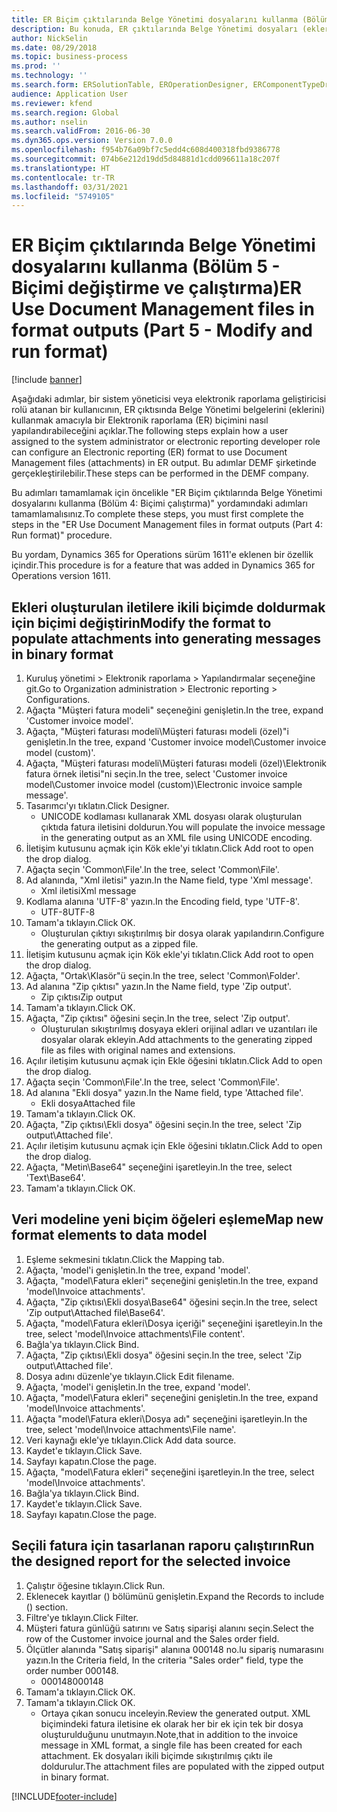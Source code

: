 ```yaml
---
title: ER Biçim çıktılarında Belge Yönetimi dosyalarını kullanma (Bölüm 5 - Biçimi değiştirme ve çalıştırma)
description: Bu konuda, ER çıktılarında Belge Yönetimi dosyaları (ekler) kullanmak üzere Elektronik raporlama (ER) biçiminin nasıl yapılandırılacağı açıklanmaktadır. (5. Bölüm)
author: NickSelin
ms.date: 08/29/2018
ms.topic: business-process
ms.prod: ''
ms.technology: ''
ms.search.form: ERSolutionTable, EROperationDesigner, ERComponentTypeDropDialog, ERExpressionDesignerFormula, SysQueryForm
audience: Application User
ms.reviewer: kfend
ms.search.region: Global
ms.author: nselin
ms.search.validFrom: 2016-06-30
ms.dyn365.ops.version: Version 7.0.0
ms.openlocfilehash: f954b76a09bf7c5edd4c608d400318fbd9386778
ms.sourcegitcommit: 074b6e212d19dd5d84881d1cdd096611a18c207f
ms.translationtype: HT
ms.contentlocale: tr-TR
ms.lasthandoff: 03/31/2021
ms.locfileid: "5749105"
---
```

# <a name="er-use-document-management-files-in-format-outputs-part-5---modify-and-run-format"></a><span data-ttu-id="72c80-104">ER Biçim çıktılarında Belge Yönetimi dosyalarını kullanma (Bölüm 5 - Biçimi değiştirme ve çalıştırma)</span><span class="sxs-lookup"><span data-stu-id="72c80-104">ER Use Document Management files in format outputs (Part 5 - Modify and run format)</span></span>

[!include [banner](../../includes/banner.md)]

<span data-ttu-id="72c80-105">Aşağıdaki adımlar, bir sistem yöneticisi veya elektronik raporlama geliştiricisi rolü atanan bir kullanıcının, ER çıktısında Belge Yönetimi belgelerini (eklerini) kullanmak amacıyla bir Elektronik raporlama (ER) biçimini nasıl yapılandırabileceğini açıklar.</span><span class="sxs-lookup"><span data-stu-id="72c80-105">The following steps explain how a user assigned to the system administrator or electronic reporting developer role can configure an Electronic reporting (ER) format to use Document Management files (attachments) in ER output.</span></span> <span data-ttu-id="72c80-106">Bu adımlar DEMF şirketinde gerçekleştirilebilir.</span><span class="sxs-lookup"><span data-stu-id="72c80-106">These steps can be performed in the DEMF company.</span></span>

<span data-ttu-id="72c80-107">Bu adımları tamamlamak için öncelikle "ER Biçim çıktılarında Belge Yönetimi dosyalarını kullanma (Bölüm 4: Biçimi çalıştırma)" yordamındaki adımları tamamlamalısınız.</span><span class="sxs-lookup"><span data-stu-id="72c80-107">To complete these steps, you must first complete the steps in the "ER Use Document Management files in format outputs (Part 4: Run format)" procedure.</span></span>

<span data-ttu-id="72c80-108">Bu yordam, Dynamics 365 for Operations sürüm 1611'e eklenen bir özellik içindir.</span><span class="sxs-lookup"><span data-stu-id="72c80-108">This procedure is for a feature that was added in Dynamics 365 for Operations version 1611.</span></span>


## <a name="modify-the-format-to-populate-attachments-into-generating-messages-in-binary-format"></a><span data-ttu-id="72c80-109">Ekleri oluşturulan iletilere ikili biçimde doldurmak için biçimi değiştirin</span><span class="sxs-lookup"><span data-stu-id="72c80-109">Modify the format to populate attachments into generating messages in binary format</span></span>
1. <span data-ttu-id="72c80-110">Kuruluş yönetimi > Elektronik raporlama > Yapılandırmalar seçeneğine git.</span><span class="sxs-lookup"><span data-stu-id="72c80-110">Go to Organization administration > Electronic reporting > Configurations.</span></span>
2. <span data-ttu-id="72c80-111">Ağaçta "Müşteri fatura modeli" seçeneğini genişletin.</span><span class="sxs-lookup"><span data-stu-id="72c80-111">In the tree, expand 'Customer invoice model'.</span></span>
3. <span data-ttu-id="72c80-112">Ağaçta, "Müşteri faturası modeli\Müşteri faturası modeli (özel)"i genişletin.</span><span class="sxs-lookup"><span data-stu-id="72c80-112">In the tree, expand 'Customer invoice model\Customer invoice model (custom)'.</span></span>
4. <span data-ttu-id="72c80-113">Ağaçta, "Müşteri faturası modeli\Müşteri faturası modeli (özel)\Elektronik fatura örnek iletisi"ni seçin.</span><span class="sxs-lookup"><span data-stu-id="72c80-113">In the tree, select 'Customer invoice model\Customer invoice model (custom)\Electronic invoice sample message'.</span></span>
5. <span data-ttu-id="72c80-114">Tasarımcı'yı tıklatın.</span><span class="sxs-lookup"><span data-stu-id="72c80-114">Click Designer.</span></span>
    * <span data-ttu-id="72c80-115">UNICODE kodlaması kullanarak XML dosyası olarak oluşturulan çıktıda fatura iletisini doldurun.</span><span class="sxs-lookup"><span data-stu-id="72c80-115">You will populate the invoice message in the generating output as an XML file using UNICODE encoding.</span></span>  
6. <span data-ttu-id="72c80-116">İletişim kutusunu açmak için Kök ekle'yi tıklatın.</span><span class="sxs-lookup"><span data-stu-id="72c80-116">Click Add root to open the drop dialog.</span></span>
7. <span data-ttu-id="72c80-117">Ağaçta seçin 'Common\File'.</span><span class="sxs-lookup"><span data-stu-id="72c80-117">In the tree, select 'Common\File'.</span></span>
8. <span data-ttu-id="72c80-118">Ad alanında, "Xml iletisi" yazın.</span><span class="sxs-lookup"><span data-stu-id="72c80-118">In the Name field, type 'Xml message'.</span></span>
    * <span data-ttu-id="72c80-119">Xml iletisi</span><span class="sxs-lookup"><span data-stu-id="72c80-119">Xml message</span></span>  
9. <span data-ttu-id="72c80-120">Kodlama alanına 'UTF-8' yazın.</span><span class="sxs-lookup"><span data-stu-id="72c80-120">In the Encoding field, type 'UTF-8'.</span></span>
    * <span data-ttu-id="72c80-121">UTF-8</span><span class="sxs-lookup"><span data-stu-id="72c80-121">UTF-8</span></span>  
10. <span data-ttu-id="72c80-122">Tamam'a tıklayın.</span><span class="sxs-lookup"><span data-stu-id="72c80-122">Click OK.</span></span>
    * <span data-ttu-id="72c80-123">Oluşturulan çıktıyı sıkıştırılmış bir dosya olarak yapılandırın.</span><span class="sxs-lookup"><span data-stu-id="72c80-123">Configure the generating output as a zipped file.</span></span>  
11. <span data-ttu-id="72c80-124">İletişim kutusunu açmak için Kök ekle'yi tıklatın.</span><span class="sxs-lookup"><span data-stu-id="72c80-124">Click Add root to open the drop dialog.</span></span>
12. <span data-ttu-id="72c80-125">Ağaçta, "Ortak\Klasör"ü seçin.</span><span class="sxs-lookup"><span data-stu-id="72c80-125">In the tree, select 'Common\Folder'.</span></span>
13. <span data-ttu-id="72c80-126">Ad alanına "Zip çıktısı" yazın.</span><span class="sxs-lookup"><span data-stu-id="72c80-126">In the Name field, type 'Zip output'.</span></span>
    * <span data-ttu-id="72c80-127">Zip çıktısı</span><span class="sxs-lookup"><span data-stu-id="72c80-127">Zip output</span></span>  
14. <span data-ttu-id="72c80-128">Tamam'a tıklayın.</span><span class="sxs-lookup"><span data-stu-id="72c80-128">Click OK.</span></span>
15. <span data-ttu-id="72c80-129">Ağaçta, "Zip çıktısı" öğesini seçin.</span><span class="sxs-lookup"><span data-stu-id="72c80-129">In the tree, select 'Zip output'.</span></span>
    * <span data-ttu-id="72c80-130">Oluşturulan sıkıştırılmış dosyaya ekleri orijinal adları ve uzantıları ile dosyalar olarak ekleyin.</span><span class="sxs-lookup"><span data-stu-id="72c80-130">Add attachments to the generating zipped file as files with original names and extensions.</span></span>  
16. <span data-ttu-id="72c80-131">Açılır iletişim kutusunu açmak için Ekle öğesini tıklatın.</span><span class="sxs-lookup"><span data-stu-id="72c80-131">Click Add to open the drop dialog.</span></span>
17. <span data-ttu-id="72c80-132">Ağaçta seçin 'Common\File'.</span><span class="sxs-lookup"><span data-stu-id="72c80-132">In the tree, select 'Common\File'.</span></span>
18. <span data-ttu-id="72c80-133">Ad alanına "Ekli dosya" yazın.</span><span class="sxs-lookup"><span data-stu-id="72c80-133">In the Name field, type 'Attached file'.</span></span>
    * <span data-ttu-id="72c80-134">Ekli dosya</span><span class="sxs-lookup"><span data-stu-id="72c80-134">Attached file</span></span>  
19. <span data-ttu-id="72c80-135">Tamam'a tıklayın.</span><span class="sxs-lookup"><span data-stu-id="72c80-135">Click OK.</span></span>
20. <span data-ttu-id="72c80-136">Ağaçta, "Zip çıktısı\Ekli dosya" öğesini seçin.</span><span class="sxs-lookup"><span data-stu-id="72c80-136">In the tree, select 'Zip output\Attached file'.</span></span>
21. <span data-ttu-id="72c80-137">Açılır iletişim kutusunu açmak için Ekle öğesini tıklatın.</span><span class="sxs-lookup"><span data-stu-id="72c80-137">Click Add to open the drop dialog.</span></span>
22. <span data-ttu-id="72c80-138">Ağaçta, "Metin\Base64" seçeneğini işaretleyin.</span><span class="sxs-lookup"><span data-stu-id="72c80-138">In the tree, select 'Text\Base64'.</span></span>
23. <span data-ttu-id="72c80-139">Tamam'a tıklayın.</span><span class="sxs-lookup"><span data-stu-id="72c80-139">Click OK.</span></span>

## <a name="map-new-format-elements-to-data-model"></a><span data-ttu-id="72c80-140">Veri modeline yeni biçim öğeleri eşleme</span><span class="sxs-lookup"><span data-stu-id="72c80-140">Map new format elements to data model</span></span>
1. <span data-ttu-id="72c80-141">Eşleme sekmesini tıklatın.</span><span class="sxs-lookup"><span data-stu-id="72c80-141">Click the Mapping tab.</span></span>
2. <span data-ttu-id="72c80-142">Ağaçta, 'model'i genişletin.</span><span class="sxs-lookup"><span data-stu-id="72c80-142">In the tree, expand 'model'.</span></span>
3. <span data-ttu-id="72c80-143">Ağaçta, "model\Fatura ekleri" seçeneğini genişletin.</span><span class="sxs-lookup"><span data-stu-id="72c80-143">In the tree, expand 'model\Invoice attachments'.</span></span>
4. <span data-ttu-id="72c80-144">Ağaçta, "Zip çıktısı\Ekli dosya\Base64" öğesini seçin.</span><span class="sxs-lookup"><span data-stu-id="72c80-144">In the tree, select 'Zip output\Attached file\Base64'.</span></span>
5. <span data-ttu-id="72c80-145">Ağaçta, "model\Fatura ekleri\Dosya içeriği" seçeneğini işaretleyin.</span><span class="sxs-lookup"><span data-stu-id="72c80-145">In the tree, select 'model\Invoice attachments\File content'.</span></span>
6. <span data-ttu-id="72c80-146">Bağla'ya tıklayın.</span><span class="sxs-lookup"><span data-stu-id="72c80-146">Click Bind.</span></span>
7. <span data-ttu-id="72c80-147">Ağaçta, "Zip çıktısı\Ekli dosya" öğesini seçin.</span><span class="sxs-lookup"><span data-stu-id="72c80-147">In the tree, select 'Zip output\Attached file'.</span></span>
8. <span data-ttu-id="72c80-148">Dosya adını düzenle'ye tıklayın.</span><span class="sxs-lookup"><span data-stu-id="72c80-148">Click Edit filename.</span></span>
9. <span data-ttu-id="72c80-149">Ağaçta, 'model'i genişletin.</span><span class="sxs-lookup"><span data-stu-id="72c80-149">In the tree, expand 'model'.</span></span>
10. <span data-ttu-id="72c80-150">Ağaçta, "model\Fatura ekleri" seçeneğini genişletin.</span><span class="sxs-lookup"><span data-stu-id="72c80-150">In the tree, expand 'model\Invoice attachments'.</span></span>
11. <span data-ttu-id="72c80-151">Ağaçta "model\Fatura ekleri\Dosya adı" seçeneğini işaretleyin.</span><span class="sxs-lookup"><span data-stu-id="72c80-151">In the tree, select 'model\Invoice attachments\File name'.</span></span>
12. <span data-ttu-id="72c80-152">Veri kaynağı ekle'ye tıklayın.</span><span class="sxs-lookup"><span data-stu-id="72c80-152">Click Add data source.</span></span>
13. <span data-ttu-id="72c80-153">Kaydet'e tıklayın.</span><span class="sxs-lookup"><span data-stu-id="72c80-153">Click Save.</span></span>
14. <span data-ttu-id="72c80-154">Sayfayı kapatın.</span><span class="sxs-lookup"><span data-stu-id="72c80-154">Close the page.</span></span>
15. <span data-ttu-id="72c80-155">Ağaçta, "model\Fatura ekleri" seçeneğini işaretleyin.</span><span class="sxs-lookup"><span data-stu-id="72c80-155">In the tree, select 'model\Invoice attachments'.</span></span>
16. <span data-ttu-id="72c80-156">Bağla'ya tıklayın.</span><span class="sxs-lookup"><span data-stu-id="72c80-156">Click Bind.</span></span>
17. <span data-ttu-id="72c80-157">Kaydet'e tıklayın.</span><span class="sxs-lookup"><span data-stu-id="72c80-157">Click Save.</span></span>
18. <span data-ttu-id="72c80-158">Sayfayı kapatın.</span><span class="sxs-lookup"><span data-stu-id="72c80-158">Close the page.</span></span>

## <a name="run-the-designed-report-for-the-selected-invoice"></a><span data-ttu-id="72c80-159">Seçili fatura için tasarlanan raporu çalıştırın</span><span class="sxs-lookup"><span data-stu-id="72c80-159">Run the designed report for the selected invoice</span></span>
1. <span data-ttu-id="72c80-160">Çalıştır öğesine tıklayın.</span><span class="sxs-lookup"><span data-stu-id="72c80-160">Click Run.</span></span>
2. <span data-ttu-id="72c80-161">Eklenecek kayıtlar () bölümünü genişletin.</span><span class="sxs-lookup"><span data-stu-id="72c80-161">Expand the Records to include () section.</span></span>
3. <span data-ttu-id="72c80-162">Filtre'ye tıklayın.</span><span class="sxs-lookup"><span data-stu-id="72c80-162">Click Filter.</span></span>
4. <span data-ttu-id="72c80-163">Müşteri fatura günlüğü satırını ve Satış siparişi alanını seçin.</span><span class="sxs-lookup"><span data-stu-id="72c80-163">Select the row of the Customer invoice journal and the Sales order field.</span></span>
5. <span data-ttu-id="72c80-164">Ölçütler alanında "Satış siparişi" alanına 000148 no.lu sipariş numarasını yazın.</span><span class="sxs-lookup"><span data-stu-id="72c80-164">In the Criteria field, In the criteria "Sales order" field, type the order number 000148.</span></span>
    * <span data-ttu-id="72c80-165">000148</span><span class="sxs-lookup"><span data-stu-id="72c80-165">000148</span></span>  
6. <span data-ttu-id="72c80-166">Tamam'a tıklayın.</span><span class="sxs-lookup"><span data-stu-id="72c80-166">Click OK.</span></span>
7. <span data-ttu-id="72c80-167">Tamam'a tıklayın.</span><span class="sxs-lookup"><span data-stu-id="72c80-167">Click OK.</span></span>
    * <span data-ttu-id="72c80-168">Ortaya çıkan sonucu inceleyin.</span><span class="sxs-lookup"><span data-stu-id="72c80-168">Review the generated output.</span></span> <span data-ttu-id="72c80-169">XML biçimindeki fatura iletisine ek olarak her bir ek için tek bir dosya oluşturulduğunu unutmayın.</span><span class="sxs-lookup"><span data-stu-id="72c80-169">Note,that in addition to the invoice message in XML format, a single file has been created for each attachment.</span></span> <span data-ttu-id="72c80-170">Ek dosyaları ikili biçimde sıkıştırılmış çıktı ile doldurulur.</span><span class="sxs-lookup"><span data-stu-id="72c80-170">The attachment files are populated with the zipped output in binary format.</span></span>  



[!INCLUDE[footer-include](../../../../includes/footer-banner.md)]